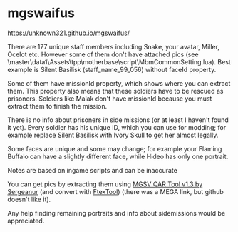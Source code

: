 # mgswaifus
https://unknown321.github.io/mgswaifus/

There are 177 unique staff members including Snake, your avatar, Miller, Ocelot etc. However some of them don't have attached pics (see \master\data1\Assets\tpp\motherbase\script\MbmCommonSetting.lua). Best example is Silent Basilisk (staff_name_99_056) without faceId property.

Some of them have missionId property, which shows where you can extract them. This property also means that these soldiers have to be rescued as prisoners. Soldiers like Malak don't have missionId because you must extract them to finish the mission.

There is no info about prisoners in side missions (or at least I haven't found it yet).
Every soldier has his unique ID, which you can use for modding; for example replace Silent Basilisk with Ivory Skull to get her almost legally.

Some faces are unique and some may change; for example your Flaming Buffalo can have a slightly different face, while Hideo has only one portrait.

Notes are based on ingame scripts and can be inaccurate

You can get pics by extracting them using <a href="https://www.dropbox.com/s/0rtpumx2mxsjaby/MGSV_QAR_Tool.rar?dl=0">MGSV QAR Tool v1.3 by Sergeanur</a> (and convert with <a href="https://github.com/Atvaark/FtexTool">FtexTool</a>) (there was a MEGA link, but github doesn't like it).

Any help finding remaining portraits and info about sidemissions would be appreciated.
